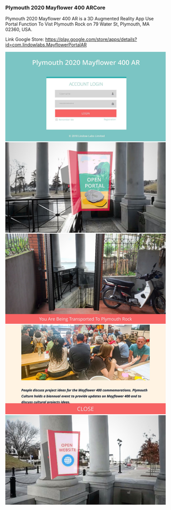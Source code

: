 ### Plymouth 2020 Mayflower 400 ARCore

Plymouth 2020 Mayflower 400 AR is a 3D Augmented Reality App Use Portal Function To Vist Plymouth Rock on 79 Water St, Plymouth, MA 02360, USA.

Link Google Store: 
https://play.google.com/store/apps/details?id=com.lindowlabs.MayflowerPortalAR

![Alt text](PreviewImage/1.jpg?raw=true "Preview1")
![Alt text](PreviewImage/2.jpg?raw=true "Preview2")
![Alt text](PreviewImage/3.jpg?raw=true "Preview3")
![Alt text](PreviewImage/4.jpg?raw=true "Preview4")
![Alt text](PreviewImage/5.jpg?raw=true "Preview5")
